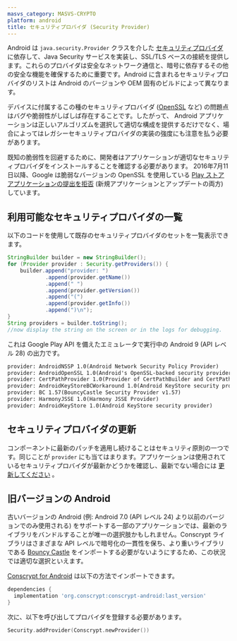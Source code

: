 ```yaml
---
masvs_category: MASVS-CRYPTO
platform: android
title: セキュリティプロバイダ (Security Provider)
---
```


Android は `java.security.Provider` クラスを介した [セキュリティプロバイダ](https://developer.android.com/privacy-and-security/security-gms-provider "セキュリティプロバイダを更新して SSL エクスプロイトから保護する") に依存して、Java Security サービスを実装し、SSL/TLS ベースの接続を提供します。これらのプロバイダは安全なネットワーク通信と、暗号に依存するその他の安全な機能を確保するために重要です。Android に含まれるセキュリティプロバイダのリストは Android のバージョンや OEM 固有のビルドによって異なります。

デバイスに付属するこの種のセキュリティプロバイダ ([OpenSSL](https://www.openssl.org/news/vulnerabilities.html "OpenSSL Vulnerabilities") など) の問題点はバグや脆弱性がしばしば存在することです。したがって、 Android アプリケーションは正しいアルゴリズムを選択して適切な構成を提供するだけでなく、場合によってはレガシーセキュリティプロバイダの実装の強度にも注意を払う必要があります。

既知の脆弱性を回避するために、開発者はアプリケーションが適切なセキュリティプロバイダをインストールすることを確認する必要があります。
2016年7月11日以降、Google は脆弱なバージョンの OpenSSL を使用している [Play ストアアプリケーションの提出を拒否](https://support.google.com/faqs/answer/6376725?hl=en "How to address OpenSSL vulnerabilities in your apps") (新規アプリケーションとアップデートの両方) しています。

## 利用可能なセキュリティプロバイダの一覧

以下のコードを使用して既存のセキュリティプロバイダのセットを一覧表示できます。

```java
StringBuilder builder = new StringBuilder();
for (Provider provider : Security.getProviders()) {
    builder.append("provider: ")
            .append(provider.getName())
            .append(" ")
            .append(provider.getVersion())
            .append("(")
            .append(provider.getInfo())
            .append(")\n");
}
String providers = builder.toString();
//now display the string on the screen or in the logs for debugging.
```

これは Google Play API を備えたエミュレータで実行中の Android 9 (API レベル 28) の出力です。

```default
provider: AndroidNSSP 1.0(Android Network Security Policy Provider)
provider: AndroidOpenSSL 1.0(Android's OpenSSL-backed security provider)
provider: CertPathProvider 1.0(Provider of CertPathBuilder and CertPathVerifier)
provider: AndroidKeyStoreBCWorkaround 1.0(Android KeyStore security provider to work around Bouncy Castle)
provider: BC 1.57(BouncyCastle Security Provider v1.57)
provider: HarmonyJSSE 1.0(Harmony JSSE Provider)
provider: AndroidKeyStore 1.0(Android KeyStore security provider)
```

## セキュリティプロバイダの更新

コンポーネントに最新のパッチを適用し続けることはセキュリティ原則の一つです。同じことが `provider` にも当てはまります。アプリケーションは使用されているセキュリティプロバイダが最新かどうかを確認し、最新でない場合には [更新してください](https://developer.android.com/training/articles/security-gms-provider "Updating security provider") 。

## 旧バージョンの Android

古いバージョンの Android (例: Android 7.0 (API レベル 24) より以前のバージョンでのみ使用される) をサポートする一部のアプリケーションでは、最新のライブラリをバンドルすることが唯一の選択肢かもしれません。Conscrypt ライブラリはさまざまな API レベルで暗号化の一貫性を保ち、より重いライブラリである [Bouncy Castle](https://www.bouncycastle.org/documentation/documentation-java/ "Bouncy Castle in Java") をインポートする必要がないようにするため、この状況では適切な選択といえます。

[Conscrypt for Android](https://github.com/google/conscrypt#android "Conscrypt - A Java Security Provider") は以下の方法でインポートできます。

```groovy
dependencies {
  implementation 'org.conscrypt:conscrypt-android:last_version'
}
```

次に、以下を呼び出してプロバイダを登録する必要があります。

```kotlin
Security.addProvider(Conscrypt.newProvider())
```
